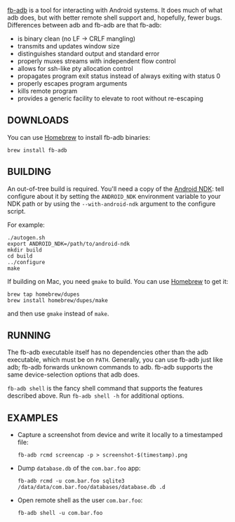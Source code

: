 [fb-adb](https://github.com/facebook/fb-adb) is a tool for interacting
with Android systems. It does much of what adb does, but with better
remote shell support and, hopefully, fewer bugs. Differences between
adb and fb-adb are that fb-adb:

  * is binary clean (no LF -> CRLF mangling)
  * transmits and updates window size
  * distinguishes standard output and standard error
  * properly muxes streams with independent flow control
  * allows for ssh-like pty allocation control
  * propagates program exit status instead of always exiting
    with status 0
  * properly escapes program arguments
  * kills remote program
  * provides a generic facility to elevate to root without re-escaping

DOWNLOADS
---------
You can use [Homebrew](http://brew.sh/) to install fb-adb binaries:

````
brew install fb-adb
````

BUILDING
--------

An out-of-tree build is required.  You'll need a copy of the
[Android NDK](https://developer.android.com/tools/sdk/ndk/index.html):
tell configure about it by setting the `ANDROID_NDK` environment
variable to your NDK path or by using the `--with-android-ndk` argument
to the configure script.

For example:
````
./autogen.sh
export ANDROID_NDK=/path/to/android-ndk
mkdir build
cd build
../configure
make
````

If building on Mac, you need `gmake` to build. You can use
[Homebrew](http://brew.sh/) to get it:
````
brew tap homebrew/dupes
brew install homebrew/dupes/make
````
and then use `gmake` instead of `make`.


RUNNING
-------

The fb-adb executable itself has no dependencies other than the adb
executable, which must be on `PATH`.  Generally, you can use fb-adb just
like adb; fb-adb forwards unknown commands to adb. fb-adb supports
the same device-selection options that adb does.

`fb-adb shell` is the fancy shell command that supports the features
described above.  Run `fb-adb shell -h` for additional options.

EXAMPLES
--------

* Capture a screenshot from device and write it locally to a timestamped file:

    `fb-adb rcmd screencap -p > screenshot-$(timestamp).png`

* Dump `database.db` of the `com.bar.foo` app:

    `fb-adb rcmd -u com.bar.foo sqlite3 /data/data/com.bar.foo/databases/database.db .d`

* Open remote shell as the user `com.bar.foo`:

    `fb-adb shell -u com.bar.foo`
